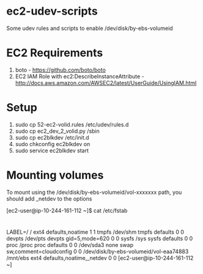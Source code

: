 ec2-udev-scripts
================

Some udev rules and scripts to enable /dev/disk/by-ebs-volumeid

EC2 Requirements
================

1. boto - https://github.com/boto/boto
2. EC2 IAM Role with ec2:DescribeInstanceAttribute - http://docs.aws.amazon.com/AWSEC2/latest/UserGuide/UsingIAM.html

Setup
=====

1. sudo cp 52-ec2-volid.rules /etc/udev/rules.d
2. sudo cp ec2_dev_2_volid.py /sbin
3. sudo cp ec2blkdev /etc/init.d
4. sudo chkconfig ec2blkdev on
5. sudo service ec2blkdev start

Mounting volumes
================

To mount using the /dev/disk/by-ebs-volumeid/vol-xxxxxxx path, you should add _netdev to the options

[ec2-user@ip-10-244-161-112 ~]$ cat /etc/fstab
#
LABEL=/     /           ext4    defaults,noatime  1   1
tmpfs       /dev/shm    tmpfs   defaults        0   0
devpts      /dev/pts    devpts  gid=5,mode=620  0   0
sysfs       /sys        sysfs   defaults        0   0
proc        /proc       proc    defaults        0   0
/dev/sda3	none	swap	sw,comment=cloudconfig	0	0
/dev/disk/by-ebs-volumeid/vol-eaa74883 /mnt/ebs ext4 defaults,noatime,_netdev 0 0
[ec2-user@ip-10-244-161-112 ~]

